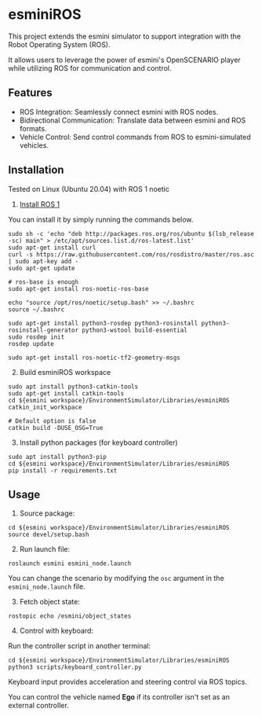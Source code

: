 # esminiROS

This project extends the esmini simulator to support integration with the Robot Operating System (ROS). 

It allows users to leverage the power of esmini's OpenSCENARIO player while utilizing ROS for communication and control.

## Features
- ROS Integration: Seamlessly connect esmini with ROS nodes.
- Bidirectional Communication: Translate data between esmini and ROS formats.
- Vehicle Control: Send control commands from ROS to esmini-simulated vehicles.

## Installation
Tested on Linux (Ubuntu 20.04) with ROS 1 noetic

1. [Install ROS 1](https://wiki.ros.org/noetic/Installation/Ubuntu)

You can install it by simply running the commands below.
```
sudo sh -c 'echo "deb http://packages.ros.org/ros/ubuntu $(lsb_release -sc) main" > /etc/apt/sources.list.d/ros-latest.list'
sudo apt-get install curl
curl -s https://raw.githubusercontent.com/ros/rosdistro/master/ros.asc | sudo apt-key add -
sudo apt-get update

# ros-base is enough
sudo apt-get install ros-noetic-ros-base

echo "source /opt/ros/noetic/setup.bash" >> ~/.bashrc
source ~/.bashrc

sudo apt-get install python3-rosdep python3-rosinstall python3-rosinstall-generator python3-wstool build-essential
sudo rosdep init
rosdep update

sudo apt-get install ros-noetic-tf2-geometry-msgs
```


2. Build esminiROS workspace
```
sudo apt install python3-catkin-tools
sudo apt-get install catkin-tools
cd ${esmini workspace}/EnvironmentSimulator/Libraries/esminiROS
catkin_init_workspace

# Default option is false
catkin build -DUSE_OSG=True
```

3. Install python packages (for keyboard controller)
```
sudo apt install python3-pip
cd ${esmini workspace}/EnvironmentSimulator/Libraries/esminiROS
pip install -r requirements.txt
```

## Usage
1. Source package:
```
cd ${esmini workspace}/EnvironmentSimulator/Libraries/esminiROS
source devel/setup.bash
```

2. Run launch file:
```
roslaunch esmini esmini_node.launch
```

You can change the scenario by modifying the `osc` argument in the `esmini_node.launch` file.

3. Fetch object state:
```
rostopic echo /esmini/object_states
```

4. Control with keyboard:

Run the controller script in another terminal:
```
cd ${esmini workspace}/EnvironmentSimulator/Libraries/esminiROS
python3 scripts/keyboard_controller.py
```

Keyboard input provides acceleration and steering control via ROS topics.

You can control the vehicle named **Ego** if its controller isn't set as an external controller.